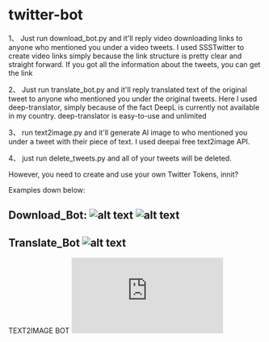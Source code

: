 # twitter-bot


1、
Just run download_bot.py and it'll reply video downloading links to anyone who mentioned you under a video tweets. I used SSSTwitter to create video links simply because the link structure is pretty clear and straight forward. If you got all the information about the tweets, you can get the link

2、
Just run translate_bot.py and it'll reply translated text of the original tweet to anyone who mentioned you under the original tweets. Here I used deep-translator, simply because of the fact DeepL is currently not available in my country. deep-translator is easy-to-use and unlimited

3、
run text2image.py and it'll generate AI image to who mentioned you under a tweet with their piece of text. I used deepai free text2image API.

4、
just run delete_tweets.py and all of your tweets will be deleted.

However, you need to create and use your own Twitter Tokens, innit?

Examples down below:

Download_Bot:
![alt text](https://github.com/Mikky-Li/twitter-downloading-bot/blob/main/example%201.jpg?raw=true)
![alt text](https://github.com/Mikky-Li/twitter-downloading-bot/blob/main/example%202.jpg?raw=true)
---------------------------------------------------------------------------------------------------
Translate_Bot
![alt text](https://github.com/Mikky-Li/twitter-downloading-bot/blob/main/example%203.jpg?raw=true)
---------------------------------------------------------------------------------------------------
TEXT2IMAGE BOT
![alt text](https://github.com/Mikky-Li/twitter-bot/blob/main/text2image.py?raw=true)
